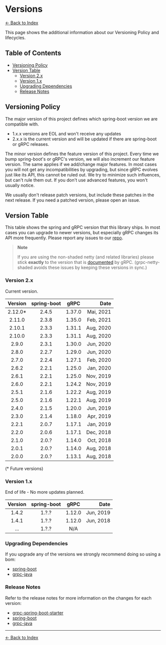 # Versions

[<- Back to Index](index.md)

This page shows the additional information about our Versioning Policy and lifecycles.

## Table of Contents <!-- omit in toc -->

- [Versioning Policy](#versioning-policy)
- [Version Table](#version-table)
  - [Version 2.x](#version-2x)
  - [Version 1.x](#version-1x)
  - [Upgrading Dependencies](#upgrading-dependencies)
  - [Release Notes](#release-notes)

## Versioning Policy

The major version of this project defines which spring-boot version we are compatible with.

- 1.x.x versions are EOL and won't receive any updates
- 2.x.x is the current version and will be updated if there are spring-boot or gRPC releases.

The minor version defines the feature version of this project. Every time we bump spring-boot's or gRPC's version,
we will also increment our feature version. The same applies if we add/change major features.
In most cases you will not get any incompatibilities by upgrading, but since gRPC evolves just like its API,
this cannot be ruled out. We try to minimize such influences, but can't rule them out.
If you don't use advanced features, you won't usually notice.

We usually don't release patch versions, but include these patches in the next release.
If you need a patched version, please open an issue.

## Version Table

This table shows the spring and gRPC version that this library ships.
In most cases you can upgrade to newer versions, but especially gRPC changes its API more frequently.
Please report any issues to our [repo](https://github.com/yidongnan/grpc-spring-boot-starter/issues).

> **Note**
>
> If you are using the non-shaded netty (and related libraries) please stick **exactly** to the version that is
> [documented](https://github.com/grpc/grpc-java/blob/master/SECURITY.md#netty) by gRPC.
> (grpc-netty-shaded avoids these issues by keeping these versions in sync.)

### Version 2.x

Current version.

| Version | spring-boot | gRPC | Date |
|:-------:|:-----------:|:----:| ---: |
| 2.12.0* | 2.4.5 | 1.37.0 | Mai, 2021 |
| 2.11.0 | 2.3.8 | 1.35.0 | Feb, 2021 |
| 2.10.1 | 2.3.3 | 1.31.1 | Aug, 2020 |
| 2.10.0 | 2.3.3 | 1.31.1 | Aug, 2020 |
| 2.9.0  | 2.3.1 | 1.30.0 | Jun, 2020 |
| 2.8.0  | 2.2.7 | 1.29.0 | Jun, 2020 |
| 2.7.0  | 2.2.4 | 1.27.1 | Feb, 2020 |
| 2.6.2  | 2.2.1 | 1.25.0 | Jan, 2020 |
| 2.6.1  | 2.2.1 | 1.25.0 | Nov, 2019 |
| 2.6.0  | 2.2.1 | 1.24.2 | Nov, 2019 |
| 2.5.1  | 2.1.6 | 1.22.2 | Aug, 2019 |
| 2.5.0  | 2.1.6 | 1.22.1 | Aug, 2019 |
| 2.4.0  | 2.1.5 | 1.20.0 | Jun, 2019 |
| 2.3.0  | 2.1.4 | 1.18.0 | Apr, 2019 |
| 2.2.1  | 2.0.7 | 1.17.1 | Jan, 2019 |
| 2.2.0  | 2.0.6 | 1.17.1 | Dec, 2018 |
| 2.1.0  | 2.0.? | 1.14.0 | Oct, 2018 |
| 2.0.1  | 2.0.? | 1.14.0 | Aug, 2018 |
| 2.0.0  | 2.0.? | 1.13.1 | Aug, 2018 |

(* Future versions)

### Version 1.x

End of life - No more updates planned.

| Version | spring-boot | gRPC | Date |
|:-------:|:-----------:|:----:| ---: |
| 1.4.2 | 1.?.? | 1.12.0 | Jun, 2019 |
| 1.4.1 | 1.?.? | 1.12.0 | Jun, 2018 |
| ... | 1.?.? | N/A |

### Upgrading Dependencies

If you upgrade any of the versions we strongly recommend doing so using a bom:

- [spring-boot](https://mvnrepository.com/artifact/org.springframework.boot/spring-boot-starter-parent)
- [grpc-java](https://mvnrepository.com/artifact/io.grpc/grpc-bom)

### Release Notes

Refer to the release notes for more information on the changes for each version:

- [grpc-spring-boot-starter](https://github.com/yidongnan/grpc-spring-boot-starter/releases)
- [spring-boot](https://github.com/spring-projects/spring-boot/releases)
- [grpc-java](https://github.com/grpc/grpc-java/releases)

----------

[<- Back to Index](index.md)
